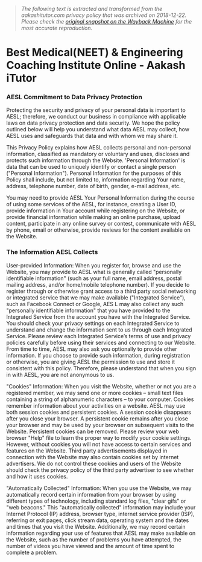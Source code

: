 > *The following text is extracted and transformed from the aakashitutor.com privacy policy that was archived on 2018-12-22. Please check the [original snapshot on the Wayback Machine](https://web.archive.org/web/20181222211413id_/http%3A//www.aakashitutor.com/PrivacyPolicy/Index) for the most accurate reproduction.*

# Best Medical(NEET) & Engineering Coaching Institute Online - Aakash iTutor

### AESL Commitment to Data Privacy Protection

Protecting the security and privacy of your personal data is important to AESL; therefore, we conduct our business in compliance with applicable laws on data privacy protection and data security. We hope the policy outlined below will help you understand what data AESL may collect, how AESL uses and safeguards that data and with whom we may share it.

This Privacy Policy explains how AESL collects personal and non-personal information, classified as mandatory or voluntary and uses, discloses and protects such information through the Website. 'Personal Information' is data that can be used to uniquely identify or contact a single person ("Personal Information"). Personal Information for the purposes of this Policy shall include, but not limited to, information regarding Your name, address, telephone number, date of birth, gender, e-mail address, etc.

You may need to provide AESL Your Personal Information during the course of using some services of the AESL, for instance, creating a User ID, provide information in Your account while registering on the Website, or provide financial information while making an online purchase, upload content, participate in any online survey or contest, communicate with AESL by phone, email or otherwise, provide reviews for the content available on the Website.

### The Information AESL Collects

User-provided Information: When you register for, browse and use the Website, you may provide to AESL what is generally called "personally identifiable information" (such as your full name, email address, postal mailing address, and/or home/mobile telephone number). If you decide to register through or otherwise grant access to a third party social networking or integrated service that we may make available ("Integrated Service"), such as Facebook Connect or Google, AES L may also collect any such "personally identifiable information" that you have provided to the Integrated Service from the account you have with the Integrated Service. You should check your privacy settings on each Integrated Service to understand and change the information sent to us through each Integrated Service. Please review each Integrated Service’s terms of use and privacy policies carefully before using their services and connecting to our Website. From time to time, AESL may also ask you optionally to provide other information. If you choose to provide such information, during registration or otherwise, you are giving AESL the permission to use and store it consistent with this policy. Therefore, please understand that when you sign in with AESL, you are not anonymous to us. 

"Cookies" Information: When you visit the Website, whether or not you are a registered member, we may send one or more cookies – small text files containing a string of alphanumeric characters – to your computer. Cookies remember information about your activities on a website. AESL may use both session cookies and persistent cookies. A session cookie disappears after you close your browser. A persistent cookie remains after you close your browser and may be used by your browser on subsequent visits to the Website. Persistent cookies can be removed. Please review your web browser "Help" file to learn the proper way to modify your cookie settings. However, without cookies you will not have access to certain services and features on the Website. Third party advertisements displayed in connection with the Website may also contain cookies set by internet advertisers. We do not control these cookies and users of the Website should check the privacy policy of the third party advertiser to see whether and how it uses cookies. 

"Automatically Collected" Information: When you use the Website, we may automatically record certain information from your browser by using different types of technology, including standard log files, "clear gifs" or "web beacons." This "automatically collected" information may include your Internet Protocol (IP) address, browser type, internet service provider (ISP), referring or exit pages, click stream data, operating system and the dates and times that you visit the Website. Additionally, we may record certain information regarding your use of features that AESL may make available on the Website, such as the number of problems you have attempted, the number of videos you have viewed and the amount of time spent to complete a problem.
